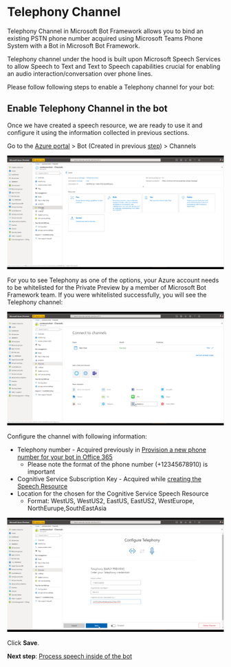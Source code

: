# Telephony Channel
Telephony Channel in Microsoft Bot Framework allows you to bind an existing PSTN phone number acquired using Microsoft Teams Phone System with a Bot in Microsoft Bot Framework.

Telephony channel under the hood is built upon Microsoft Speech Services to allow Speech to Text and Text to Speech capabilities crucial for enabling an audio interaction/conversation over phone lines.

Please follow following steps to enable a Telephony channel for your bot:

## Enable Telephony Channel in the bot

Once we have created a speech resource, we are ready to use it and configure it using the information collected in previous sections.

Go to the [Azure portal](https://portal.azure.com) > Bot (Created in previous [step](CreateBot.md)) > Channels

![](images/create-a-bot/c015-click-on-channels.png)

For you to see Telephony as one of the options, your Azure account needs to be whitelisted for the Private Preview by a member of Microsoft Bot Framework team.  If you were whitelisted successfully, you will see the Telephony channel:

![](images/create-a-bot/c016-click-on-telephony.png)

Configure the channel with following information:

* Telephony number - Acquired previously in [Provision a new phone number for your bot in Office 365](AcquirePhoneNumber.md)
    * Please note the format of the phone number (+12345678910) is important
* Cognitive Service Subscription Key - Acquired while [creating the Speech Resource](#Step-1---Create-a-Speech-Services-resource)
* Location for the chosen for the Cognitive Service Speech Resource 
    - Format: WestUS, WestUS2, EastUS, EastUS2, WestEurope, NorthEurupe,SouthEastAsia


![](images/create-a-bot/c017-fill-out-settings-click-save.png)

Click **Save**.

**Next step**:  [Process speech inside of the bot](ProcessSpeechInBotCode.md)
